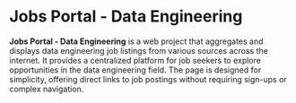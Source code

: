# Jobs Portal - Data Engineering

**Jobs Portal - Data Engineering** is a web project that aggregates and displays data engineering job listings from various sources across the internet. It provides a centralized platform for job seekers to explore opportunities in the data engineering field. The page is designed for simplicity, offering direct links to job postings without requiring sign-ups or complex navigation.
